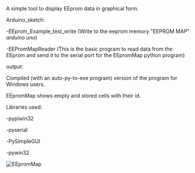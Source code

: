 A simple tool to display EEprom data in graphical form. 


Arduino_sketch:


-EEprom_Example_test_write (Write to the eeprom memory "EEPROM MAP" *arduino uno*)

-EEPromMapReader (This is the basic program to read data from the EEprom and send it to the serial port for the EEpromMap python program)

output:


Compiled (with an auto-py-to-exe program) version of the program for Windows users.

EEpromMap shows empty and stored cells with their id.

Libraries used:


-pypiwin32

-pyserial

-PySimpleGUI

-pywin32

![EEpromMap](https://user-images.githubusercontent.com/24864691/177855989-31cc4621-d4dc-4694-a815-6f402bb26067.jpg)
